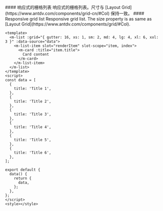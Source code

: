 <cn>
#### 响应式的栅格列表
响应式的栅格列表。尺寸与 [Layout Grid](https://www.antdv.com/components/grid-cn/#Col) 保持一致。
</cn>

<us>
#### Responsive grid list
Responsive grid list. The size property is as same as [Layout Grid](https://www.antdv.com/components/grid/#Col).
</us>

```vue
<template>
  <m-list :grid="{ gutter: 16, xs: 1, sm: 2, md: 4, lg: 4, xl: 6, xxl: 3 }" :data-source="data">
    <m-list-item slot="renderItem" slot-scope="item, index">
      <m-card :title="item.title">
        Card content
      </m-card>
    </m-list-item>
  </m-list>
</template>
<script>
const data = [
  {
    title: 'Title 1',
  },
  {
    title: 'Title 2',
  },
  {
    title: 'Title 3',
  },
  {
    title: 'Title 4',
  },
  {
    title: 'Title 5',
  },
  {
    title: 'Title 6',
  },
];

export default {
  data() {
    return {
      data,
    };
  },
};
</script>
<style></style>
```

